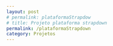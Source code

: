 ```yaml
---
layout: post
# permalink: plataformaStrapdow
# title: Projeto plataforma strapdown
permalink: /plataformaStrapdown
category: Projetos
---
```

